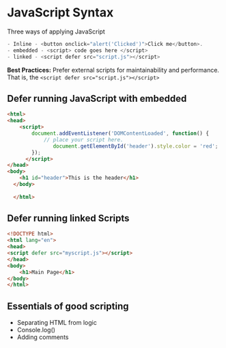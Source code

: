 # JavaScript Syntax

Three ways of applying JavaScript


```javascript
- Inline - <button onclick="alert('Clicked')">Click me</button>.
- embedded - <script> code goes here </script>
- linked - <script defer src="script.js"></script>
```
**Best Practices:** Prefer external scripts for maintainability and performance.  
That is, the ```<script defer src="script.js"></script>```

## Defer running JavaScript with embedded

```HTML
<html>
<head>
    <script>
        document.addEventListener('DOMContentLoaded', function() {
            // place your script here.
               document.getElementById('header').style.color = 'red';
        });
      </script>
</head>
<body>
    <h1 id="header">This is the header</h1>
  </body>
   
  </html>
```

## Defer running linked Scripts

```html
<!DOCTYPE html>
<html lang="en">
<head>
<script defer src="myscript.js"></script>
</head>
<body>
    <h1>Main Page</h1>
</body>
</html>
```
## Essentials of good scripting
- Separating HTML from logic
- Console.log()
- Adding comments

